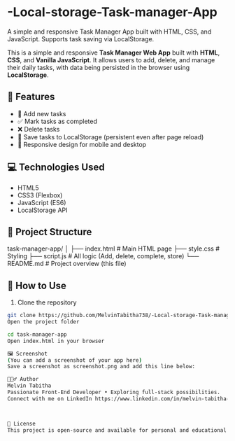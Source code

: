 # -Local-storage-Task-manager-App
A simple and responsive Task Manager App built with HTML, CSS, and JavaScript. Supports task saving via LocalStorage.

This is a simple and responsive **Task Manager Web App** built with **HTML**, **CSS**, and **Vanilla JavaScript**. It allows users to add, delete, and manage their daily tasks, with data being persisted in the browser using **LocalStorage**.

## 📌 Features

- 📝 Add new tasks
- ✅ Mark tasks as completed
- ❌ Delete tasks
- 💾 Save tasks to LocalStorage (persistent even after page reload)
- 📱 Responsive design for mobile and desktop

## 💻 Technologies Used

- HTML5
- CSS3 (Flexbox)
- JavaScript (ES6)
- LocalStorage API

## 📂 Project Structure

task-manager-app/
│
├── index.html # Main HTML page
├── style.css # Styling
├── script.js # All logic (Add, delete, complete, store)
└── README.md # Project overview (this file)



## 🚀 How to Use

1. Clone the repository
```bash
git clone https://github.com/MelvinTabitha738/-Local-storage-Task-manager-App.git
Open the project folder

cd task-manager-app
Open index.html in your browser

🖼️ Screenshot
(You can add a screenshot of your app here)
Save a screenshot as screenshot.png and add this line below:

🙋🏽‍♂️ Author
Melvin Tabitha
Passionate Front-End Developer • Exploring full-stack possibilities.
Connect with me on LinkedIn https://www.linkedin.com/in/melvin-tabitha-5abb782a2/



📃 License
This project is open-source and available for personal and educational use.
